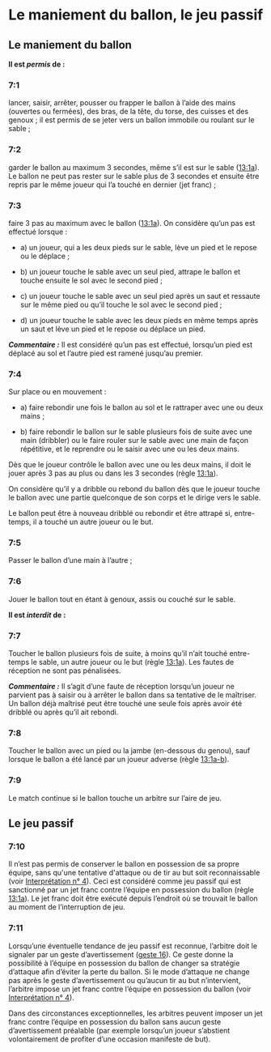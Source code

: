 # Le maniement du ballon, le jeu passif

## Le maniement du ballon

**Il est *permis* de :**

### 7:1
lancer, saisir, arrêter, pousser ou frapper le ballon à l’aide des mains (ouvertes ou fermées), des bras, de la tête, du torse, des cuisses et des genoux ; 
il est permis de se jeter vers un ballon immobile ou roulant sur le sable ;

### 7:2
garder le ballon au maximum 3 secondes, même s’il est sur le sable ([13:1a](#13:1)). 
Le ballon ne peut pas rester sur le sable plus de 3 secondes et ensuite être repris par le même joueur qui l’a touché en dernier (jet franc) ;

### 7:3
faire 3 pas au maximum avec le ballon ([13:1a](#13:1)). On considère qu’un pas est effectué lorsque :
* a) un joueur, qui a les deux pieds sur le sable, lève un pied et le repose ou le déplace ;

* b) un joueur touche le sable avec un seul pied, attrape le ballon et touche ensuite le sol avec le second pied ;

* c) un joueur touche le sable avec un seul pied après un saut et ressaute sur le même pied ou qu’il touche le sol avec le second pied ;

* d) un joueur touche le sable avec les deux pieds en même temps après un saut et lève un pied et le repose ou déplace un pied.

***Commentaire :***
Il est considéré qu’un pas est effectué, lorsqu’un pied est déplacé au sol et l’autre pied est ramené jusqu’au premier.

### 7:4
Sur place ou en mouvement :
* a) faire rebondir une fois le ballon au sol et le rattraper avec une ou deux mains ;

* b) faire rebondir le ballon sur le sable plusieurs fois de suite avec une main (dribbler) ou le faire rouler sur le sable avec une main de façon répétitive, et le reprendre ou le saisir avec une ou les deux mains.

Dès que le joueur contrôle le ballon avec une ou les deux mains, il doit le jouer après 3 pas au plus ou dans les 3 secondes (règle [13:1a](#13:1)).

On considère qu’il y a dribble ou rebond du ballon dès que le joueur touche le ballon avec une partie quelconque de son corps et le dirige vers le sable.

Le ballon peut être à nouveau dribblé ou rebondir et être attrapé si, entre-temps, il a touché un autre joueur ou le but.

### 7:5
Passer le ballon d’une main à l’autre ; 

### 7:6
Jouer le ballon tout en étant à genoux, assis ou couché sur le sable.

**Il est *interdit* de :**

### 7:7
Toucher le ballon plusieurs fois de suite, à moins qu’il n’ait touché entre-temps le sable, un autre joueur ou le but (règle [13:1a](#13:1)). Les fautes de réception ne sont pas pénalisées.

***Commentaire :***
Il s’agit d’une faute de réception lorsqu’un joueur ne parvient pas à saisir ou à arrêter le ballon dans sa tentative de le maîtriser.
Un ballon déjà maîtrisé peut être touché une seule fois après avoir été dribblé ou après qu’il ait rebondi.

### 7:8
Toucher le ballon avec un pied ou la jambe (en-dessous du genou), sauf lorsque le ballon a été lancé par un joueur adverse (règle [13:1a-b](#13:1)).

### 7:9
Le match continue si le ballon touche un arbitre sur l’aire de jeu.

## Le jeu passif

### 7:10
Il n’est pas permis de conserver le ballon en possession de sa propre équipe, sans qu'une tentative d'attaque ou de tir au but soit reconnaissable (voir [Interprétation n° 4](#4.-jeu-passif)). Ceci est considéré comme jeu passif qui est sanctionné par un jet franc contre l’équipe en possession du ballon (règle [13:1a](#13:1)).
Le jet franc doit être exécuté depuis l’endroit où se trouvait le ballon au moment de l’interruption de jeu.

### 7:11
Lorsqu’une éventuelle tendance de jeu passif est reconnue, l’arbitre doit le signaler par un geste d’avertissement ([geste 16](#16---forewarning-signal-for-passive-play)). Ce geste donne la possibilité à l’équipe en possession du ballon de changer sa stratégie d’attaque afin d’éviter la perte du ballon. Si le mode d’attaque ne change pas après le geste d’avertissement ou qu’aucun tir au but n’intervient, l’arbitre impose un jet franc contre l’équipe en possession du ballon (voir [Interprétation n° 4](#4---restraining,-holding-or-pushing)). 

Dans des circonstances exceptionnelles, les arbitres peuvent imposer un jet franc contre l’équipe en possession du ballon sans aucun geste d’avertissement préalable (par exemple lorsqu’un joueur s’abstient volontairement de profiter d’une occasion manifeste de but).
